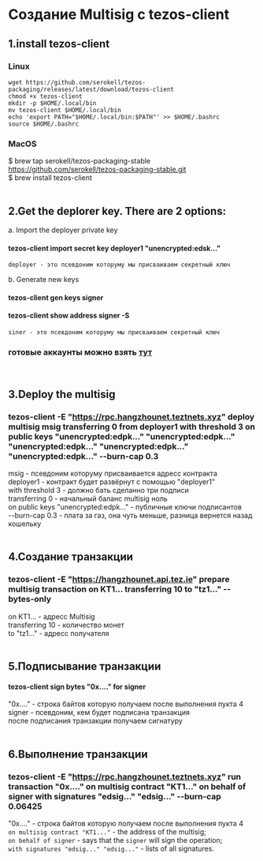 
# Создание Multisig с tezos-client

## 1.install tezos-client 
### Linux
  `wget https://github.com/serokell/tezos-packaging/releases/latest/download/tezos-client`    
  `chmod +x tezos-client`  
  `mkdir -p $HOME/.local/bin`  
  `mv tezos-client $HOME/.local/bin`  
  `echo 'export PATH="$HOME/.local/bin:$PATH"' >> $HOME/.bashrc`    
  `source $HOME/.bashrc` 

### MacOS
$ brew tap serokell/tezos-packaging-stable https://github.com/serokell/tezos-packaging-stable.git  
$ brew install tezos-client  
<br>

## 2.Get the deplorer key. There are 2 options:
   
 a. Import the deployer private key  
####    tezos-client import secret key deployer1 "unencrypted:edsk..."   
    deployer - это псевдоним которуму мы присваиваем секретный ключ   
 

 b. Generate new keys  
####    tezos-client gen keys signer  
####    tezos-client show address signer -S  
    siner - это псевдоним которуму мы присваиваем секретный ключ   

### готовые аккаунты можно взять [тут](accaunt.txt)
<br>

## 3.Deploy the multisig

###  tezos-client -E "https://rpc.hangzhounet.teztnets.xyz" deploy multisig msig transferring 0 from deployer1 with threshold 3 on public keys "unencrypted:edpk..." "unencrypted:edpk..." "unencrypted:edpk..." "unencrypted:edpk..." "unencrypted:edpk..." --burn-cap 0.3  

msig - псевдоним которуму присваивается адресс контракта   
deployer1 - контракт будет развёрнут с помощью "deployer1"  
with threshold 3 - должно бать сделанно три подписи  
transferring 0 - начальный баланс multisig ноль  
on public keys "unencrypted:edpk..." - публичные ключи подписантов   
--burn-cap 0.3 - плата за газ, она чуть меньше, разница вернется назад кошельку   
<br>

## 4.Создание транзакции

###  tezos-client -E "https://hangzhounet.api.tez.ie" prepare multisig transaction on KT1... transferring 10 to "tz1..." --bytes-only  

  on KT1... - адресс Multisig  
  transferring 10 - количество монет  
  to "tz1..." - адресс получателя  
<br>

## 5.Подписывание транзакции
####  tezos-client sign bytes "0x...." for signer  

 "0x...." - строка байтов которую получаем после выполнения пукта 4 
  signer - псевдоним, кем будет подписана транзакция  
  после подписания транзакции получаем сигнатуру  
<br>

## 6.Выполнение транзакции

###  tezos-client -E "https://rpc.hangzhounet.teztnets.xyz" run transaction "0x...." on multisig contract "KT1..." on behalf of signer with signatures "edsig..." "edsig..." --burn-cap 0.06425 

"0x...." - строка байтов которую получаем после выполнения пукта 4   
`on multisig contract "KT1..."` - the address of the multisig;  
`on behalf of signer` -  says that the `signer` will sign the operation;   
`with signatures "edsig..." "edsig..."` - lists of all signatures.  





